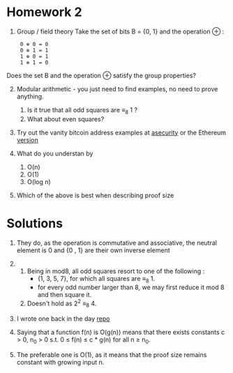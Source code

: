 # Homework 2

1. Group / field theory 
Take the set of bits B = {0, 1} and the operation ⊕ :
    
        0 ⊕ 0 = 0
        0 ⊕ 1 = 1
        1 ⊕ 0 = 1
        1 ⊕ 1 = 0

Does the set B and the operation ⊕ satisfy the group properties?

2. Modular arithmetic - you just need to find examples, no need to prove anything.
    1. Is it true that all odd squares are ≡<sub>8</sub> 1 ?
    2. What about even squares?

3. Try out the vanity bitcoin address examples at [asecurity](https://asecuritysite.com/blockchain/vanity) or the Ethereum [version](https://vanity-eth.tk/)

4. What do you understan by
    1. O(n)
    2. O(1)
    3. O(log n)

5. Which of the above is best when describing proof size

# Solutions

1. They do, as the operation is commutative and associative, the neutral element is 0 and {0 , 1} are their own inverse element

2. 
    1. Being in mod8, all odd squares resort to one of the following :
        - {1, 3, 5, 7}, for which all squares are ≡<sub>8</sub> 1.
        - for every odd number larger than 8, we may first reduce it mod 8 and then square it.
    2. Doesn't hold as 2<sup>2</sup> ≡<sub>8</sub> 4.

3. I wrote one back in the day [repo](https://github.com/lmanini/eth-vanity-generator) 

4. Saying that a function f(n) is O(g(n)) means that there exists constants c > 0, n<sub>0</sub> > 0 s.t. 0 &leq; f(n) &leq; c * g(n) for all n &geq; n<sub>0</sub>.

5. The preferable one is O(1), as it means that the proof size remains constant with growing input n.